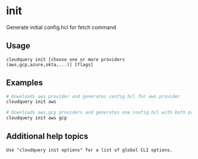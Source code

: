 # init

Generate initial config.hcl for fetch command

## Usage
`cloudquery init [choose one or more providers (aws,gcp,azure,okta,...)] [flags]`

## Examples

```bash
# Downloads aws provider and generates config.hcl for aws provider
cloudquery init aws

# Downloads aws,gcp providers and generates one config.hcl with both providers
cloudquery init aws gcp
```

## Additional help topics
```
Use "cloudquery init options" for a list of global CLI options.
```
